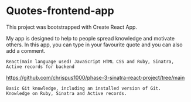 # Quotes-frontend-app

<!-- Getting Started with Create React App -->

This project was bootstrapped with Create React App.

<!-- Description -->

My app is designed to help to people spread knowledge and motivate others.
In this app, you can type in your favourite quote and you can also add a comment.

<!-- Technologies Used -->

    React(main language used) JavaScript HTML CSS and Ruby, Sinatra, Active records for backend

<!-- URL for backend -->

https://github.com/chrispus1000/phase-3-sinatra-react-project/tree/main

<!-- Prerequisites -->

    Basic Git knowledge, including an installed version of Git.
    Knowledge on Ruby, Sinatra and Active records.

